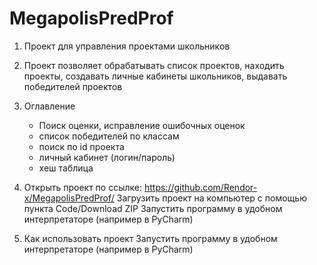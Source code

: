 # MegapolisPredProf
1. Проект для управления проектами школьников
2. Проект позволяет обрабатывать список проектов, находить проекты, создавать личные кабинеты школьников, выдавать победителей проектов
 
3. Оглавление
   - Поиск оценки, исправление ошибочных оценок
   - список победителей по классам
   - поиск по id проекта
   - личный кабинет (логин/пароль)
   - хеш таблица
     
4. Открыть проект по ссылке: https://github.com/Rendor-x/MegapolisPredProf/ Загрузить проект на компьютер с помощью пункта Code/Download ZIP
   Запустить программу в удобном интерпретаторе (например в PyCharm)
   
5. Как использовать проект
   Запустить программу в удобном интерпретаторе (например в PyCharm) 
